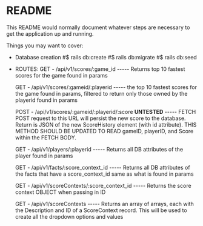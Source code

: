 # README

This README would normally document whatever steps are necessary to get the
application up and running.

Things you may want to cover:

* Database creation
  #$   rails db:create
  #$   rails db:migrate
  #$   rails db:seed

* ROUTES:
    GET - /api/v1/scores/:game_id
    ----- Returns top 10 fastest scores for the game found in params

    GET - /api/v1/scores/:gameid/:playerid
    ----- the top 10 fastest scores for the game found in params, filtered to return only those owned by the playerid found in params

    POST - /api/v1/scores/:gameid/:playerid/:score  **UNTESTED**
    ----- FETCH POST request to this URL will persist the new score to the database.  Return is JSON of the new ScoreHistory element (with id attribute).  THIS METHOD SHOULD BE UPDATED TO READ gameID, playerID, and Score within the FETCH BODY.

    GET - /api/v1/players/:playerid
    ----- Returns all DB attributes of the player found in params

    GET - /api/v1/facts/:score_context_id
    ----- Returns all DB attributes of the facts that have a score_context_id same as what is found in params

   GET - /api/v1/scoreContexts/:score_context_id
    ----- Returns the score context OBJECT when passing in ID

   GET - /api/v1/scoreContexts
    ----- Returns an array of arrays, each with the Description and ID of a ScoreContext record.  This will be used to create all the dropdown options and values